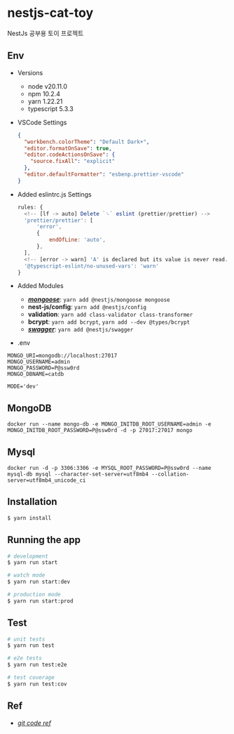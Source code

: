 # nestjs-cat-toy

NestJs 공부용 토이 프로젝트

## Env

- Versions

  - node v20.11.0
  - npm 10.2.4
  - yarn 1.22.21
  - typescript 5.3.3

- VSCode Settings

  ```json
  {
    "workbench.colorTheme": "Default Dark+",
    "editor.formatOnSave": true,
    "editor.codeActionsOnSave": {
      "source.fixAll": "explicit"
    },
    "editor.defaultFormatter": "esbenp.prettier-vscode"
  }
  ```

- Added eslintrc.js Settings

  ```js
  rules: {
  	<!-- [lf -> auto] Delete `␍` eslint (prettier/prettier) -->
  	'prettier/prettier': [
  		'error',
  		{
  			endOfLine: 'auto',
  		},
  	],
  	<!-- [error -> warn] 'A' is declared but its value is never read. ts(6133) -->
  	'@typescript-eslint/no-unused-vars': 'warn'
  }
  ```

- Added Modules

  - **[_mongoose_](https://mongoosejs.com/docs/index.html)**: `yarn add @nestjs/mongoose mongoose`
  - **nest-js/config**: `yarn add @nestjs/config`
  - **validation**: `yarn add class-validator class-transformer`
  - **bcrypt**: `yarn add bcrypt`, `yarn add --dev @types/bcrypt`
  - **[_swagger_](https://docs.nestjs.com/openapi/introduction#installation)**: `yarn add @nestjs/swagger`

- .env

```text
MONGO_URI=mongodb://localhost:27017
MONGO_USERNAME=admin
MONGO_PASSWORD=P@ssw0rd
MONGO_DBNAME=catdb

MODE='dev'
```

## MongoDB

```shell
docker run --name mongo-db -e MONGO_INITDB_ROOT_USERNAME=admin -e MONGO_INITDB_ROOT_PASSWORD=P@ssw0rd -d -p 27017:27017 mongo
```

## Mysql

```shell
docker run -d -p 3306:3306 -e MYSQL_ROOT_PASSWORD=P@ssw0rd --name mysql-db mysql --character-set-server=utf8mb4 --collation-server=utf8mb4_unicode_ci
```

## Installation

```bash
$ yarn install
```

## Running the app

```bash
# development
$ yarn run start

# watch mode
$ yarn run start:dev

# production mode
$ yarn run start:prod
```

## Test

```bash
# unit tests
$ yarn run test

# e2e tests
$ yarn run test:e2e

# test coverage
$ yarn run test:cov
```

## Ref

- [_git code ref_](https://github.com/amamov/teaching-nestjs-a-to-z)

